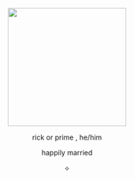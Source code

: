 <p align="center">
  <img src="https://files.catbox.moe/pmgtvc.gif" width="240" height="240"/></p>
<p align="center">rick or prime , he/him</p>
<p align="center">happily married </p>
  <p align="center">  ⟡</p>
